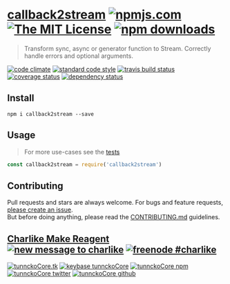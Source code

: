 # [callback2stream][author-www-url] [![npmjs.com][npmjs-img]][npmjs-url] [![The MIT License][license-img]][license-url] [![npm downloads][downloads-img]][downloads-url] 

> Transform sync, async or generator function to Stream. Correctly handle errors and optional arguments.

[![code climate][codeclimate-img]][codeclimate-url] [![standard code style][standard-img]][standard-url] [![travis build status][travis-img]][travis-url] [![coverage status][coveralls-img]][coveralls-url] [![dependency status][david-img]][david-url]

## Install
```
npm i callback2stream --save
```

## Usage
> For more use-cases see the [tests](./test.js)

```js
const callback2stream = require('callback2stream')
```

## Contributing
Pull requests and stars are always welcome. For bugs and feature requests, [please create an issue](https://github.com/hybridables/callback2stream/issues/new).  
But before doing anything, please read the [CONTRIBUTING.md](./CONTRIBUTING.md) guidelines.

## [Charlike Make Reagent](http://j.mp/1stW47C) [![new message to charlike][new-message-img]][new-message-url] [![freenode #charlike][freenode-img]][freenode-url]

[![tunnckoCore.tk][author-www-img]][author-www-url] [![keybase tunnckoCore][keybase-img]][keybase-url] [![tunnckoCore npm][author-npm-img]][author-npm-url] [![tunnckoCore twitter][author-twitter-img]][author-twitter-url] [![tunnckoCore github][author-github-img]][author-github-url]

[npmjs-url]: https://www.npmjs.com/package/callback2stream
[npmjs-img]: https://img.shields.io/npm/v/callback2stream.svg?label=callback2stream

[license-url]: https://github.com/hybridables/callback2stream/blob/master/LICENSE
[license-img]: https://img.shields.io/npm/l/callback2stream.svg

[downloads-url]: https://www.npmjs.com/package/callback2stream
[downloads-img]: https://img.shields.io/npm/dm/callback2stream.svg

[codeclimate-url]: https://codeclimate.com/github/hybridables/callback2stream
[codeclimate-img]: https://img.shields.io/codeclimate/github/hybridables/callback2stream.svg

[travis-url]: https://travis-ci.org/hybridables/callback2stream
[travis-img]: https://img.shields.io/travis/hybridables/callback2stream/master.svg

[coveralls-url]: https://coveralls.io/r/hybridables/callback2stream
[coveralls-img]: https://img.shields.io/coveralls/hybridables/callback2stream.svg

[david-url]: https://david-dm.org/hybridables/callback2stream
[david-img]: https://img.shields.io/david/hybridables/callback2stream.svg

[standard-url]: https://github.com/feross/standard
[standard-img]: https://img.shields.io/badge/code%20style-standard-brightgreen.svg

[author-www-url]: http://www.tunnckocore.tk
[author-www-img]: https://img.shields.io/badge/www-tunnckocore.tk-fe7d37.svg

[keybase-url]: https://keybase.io/tunnckocore
[keybase-img]: https://img.shields.io/badge/keybase-tunnckocore-8a7967.svg

[author-npm-url]: https://www.npmjs.com/~tunnckocore
[author-npm-img]: https://img.shields.io/badge/npm-~tunnckocore-cb3837.svg

[author-twitter-url]: https://twitter.com/tunnckoCore
[author-twitter-img]: https://img.shields.io/badge/twitter-@tunnckoCore-55acee.svg

[author-github-url]: https://github.com/tunnckoCore
[author-github-img]: https://img.shields.io/badge/github-@tunnckoCore-4183c4.svg

[freenode-url]: http://webchat.freenode.net/?channels=charlike
[freenode-img]: https://img.shields.io/badge/freenode-%23charlike-5654a4.svg

[new-message-url]: https://github.com/tunnckoCore/ama
[new-message-img]: https://img.shields.io/badge/ask%20me-anything-green.svg